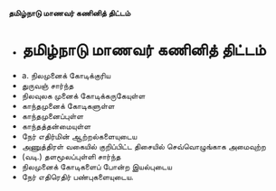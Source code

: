 **தமிழ்நாடு மாணவர் கணினித் திட்டம்**
- # தமிழ்நாடு மாணவர் கணினித் திட்டம்
- a. நிலமுனைக்  கோடிக்குரிய
- துருவஞ் சார்ந்த
- நிலவுலக முனைக் கோடிக்கருகேயுள்ள
- காந்தமுனைக் கோடிகளுள்ள
- காந்தமுனைப்புள்ள
- காந்தத்தன்மையுள்ள
- நேர் எதிர்மின் ஆற்றல்களையுடைய
- அணுத்திரள் வகையில் குறிப்பிட்ட திசையில் செவ்வொழுங்காக அமைவுற்ற
- (வடி.) தளமூலப்புள்ளி சார்ந்த
- நிலமுனைக் கோடிகளைப் போன்ற இயல்புடைய
- நேர் எதிரெதிர் பண்புகளையுடைய.

